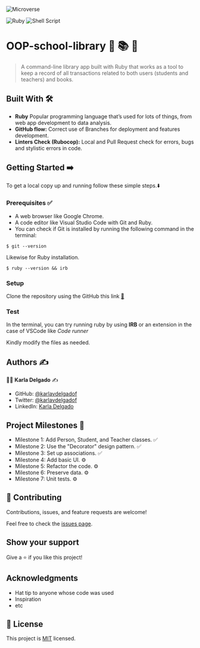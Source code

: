 ![Microverse](https://img.shields.io/badge/-Microverse-%20%236f23ff?style=for-the-badge) 

![Ruby](https://img.shields.io/badge/ruby-%23CC342D.svg?style=for-the-badge&logo=ruby&logoColor=white) ![Shell Script](https://img.shields.io/badge/shell_script-%23121011.svg?style=for-the-badge&logo=gnu-bash&logoColor=white) 

# OOP-school-library 🏫 📚 📝

> A command-line library app built with Ruby that works as a tool to keep a record of all transactions related to both users (students and teachers) and books.


## Built With :hammer_and_wrench: 

- **Ruby** Popular programming language that’s used for lots of things, from web app development to data analysis.
- **GitHub flow:**  Correct use of Branches for deployment and features development.
- **Linters Check (Rubocop):** Local and Pull Request check for errors, bugs and stylistic errors in code.


## Getting Started ➡️

To get a local copy up and running follow these simple steps.:arrow_down:

### Prerequisites ✅
- A web browser like Google Chrome.
- A code editor like Visual Studio Code with Git and Ruby.
- You can check if Git is installed by running the following command in the terminal: 

```
$ git --version
```

Likewise for Ruby installation.

``` 
$ ruby --version && irb
``` 

### Setup

Clone the repository using the GitHub this link [🔗](https://github.com/karlavdelgadof/OOP-school-library.git)


### Test 
In the terminal, you can try running ruby by using **IRB** or an extension in the case of VSCode like *Code runner*

Kindly modify the files as needed.


## Authors :writing_hand:

:woman_technologist:  **Karla Delgado** :writing_hand: 

- GitHub: [@karlavdelgadof](https://github.com/karlavdelgadof)
- Twitter: [@karlavdelgadof](https://twitter.com/karlavdelgadof)
- LinkedIn: [Karla Delgado](https://www.linkedin.com/in/karla-delgado-613a32239/)

## Project Milestones 📌 

- Milestone 1: Add Person, Student, and Teacher classes. ✅
- Milestone 2: Use the "Decorator" design pattern. ✅
- Milestone 3: Set up associations.	✅
- Milestone 4: Add basic UI. ⚙️
- Milestone 5: Refactor the code. ⚙️
- Milestone 6: Preserve data. ⚙️
- Milestone 7: Unit tests. ⚙️

## 🤝 Contributing

Contributions, issues, and feature requests are welcome!

Feel free to check the [issues page](../../issues/).

## Show your support

Give a ⭐️ if you like this project!

## Acknowledgments

- Hat tip to anyone whose code was used
- Inspiration
- etc

## 📝 License

This project is [MIT](./MIT.md) licensed.